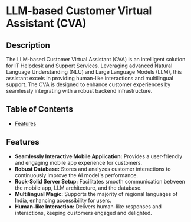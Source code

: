 
# LLM-based Customer Virtual Assistant (CVA)

## Description

The LLM-based Customer Virtual Assistant (CVA) is an intelligent solution for IT Helpdesk and Support Services. Leveraging advanced Natural Language Understanding (NLU) and Large Language Models (LLM), this assistant excels in providing human-like interactions and multilingual support. The CVA is designed to enhance customer experiences by seamlessly integrating with a robust backend infrastructure.

## Table of Contents
- [Features](#features)
## Features

- **Seamlessly Interactive Mobile Application:** Provides a user-friendly and engaging mobile app experience for customers.
- **Robust Database:** Stores and analyzes customer interactions to continuously improve the AI model's performance.
- **Rock-Solid Server Setup:** Facilitates smooth communication between the mobile app, LLM architecture, and the database.
- **Multilingual Magic:** Supports the majority of regional languages of India, enhancing accessibility for users.
- **Human-like Interaction:** Delivers human-like responses and interactions, keeping customers engaged and delighted.

